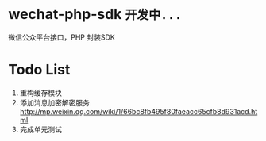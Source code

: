 # wechat-php-sdk `开发中...`
微信公众平台接口，PHP 封装SDK

# Todo List

1. 重构缓存模块
2. 添加消息加密解密服务 http://mp.weixin.qq.com/wiki/1/66bc8fb495f80faeacc65cfb8d931acd.html
3. 完成单元测试
